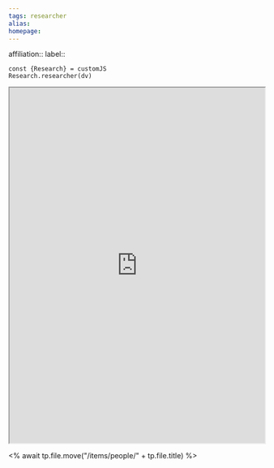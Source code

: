 ```yaml
---
tags: researcher
alias: 
homepage: 
---
```

affiliation:: 
label:: 

```dataviewjs
const {Research} = customJS
Research.researcher(dv)
```


<iframe width="100%" height="700" src="https://scholar.google.com/citations?user=<% tp.file.cursor(1) %>" frameborders="0""></iframe>

<% await tp.file.move("/items/people/" + tp.file.title) %>